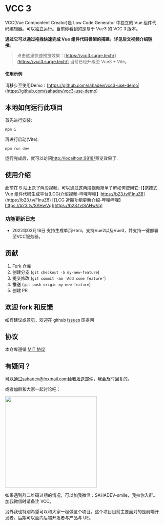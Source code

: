 # VCC 3

VCC(Vue Compontent Creator)是 Low Code Generator 中独立的 Vue 组件代码编辑器。可以独立运行。当前你看到的是基于 Vue3 的 VCC 3 版本。

**通过它可以通过拖拽快速完成 Vue 组件代码骨架的搭建。详见后文视频介绍链接。**

> 点击这里快速预览效果：[https://vcc3.surge.tech/](https://vcc3.surge.tech/) 当前已经升级至 Vue3 + Vite。

#### 使用示例

请移步至使用Demo：[https://github.com/sahadev/vcc3-use-demo](https://github.com/sahadev/vcc3-use-demo)
## 本地如何运行此项目

首先进行安装:

```sh
npm i
```

再进行启动(Vite):

```
npm run dev
```

运行完成后，就可以访问[http://localhost:9818/](http://localhost:9818/)预览效果了.

## 使用介绍

此前在 B 站上录了两段视频。可以通过这两段视频简单了解如何使用它:
[【拖拽式 Vue 组件代码生成平台(LCG)介绍视频-哔哩哔哩】https://b23.tv/FInuZ8](https://b23.tv/FInuZ8)
[【LCG 近期功能更新介绍-哔哩哔哩】https://b23.tv/SAHwVq](https://b23.tv/SAHwVq)

### 功能更新日志
- 2022年03月16日 支持生成单页Html，支持Vue2以及Vue3，并支持一键部署至VCC服务器。

## 贡献

1. Fork 仓库
2. 创建分支 (`git checkout -b my-new-feature`)
3. 提交修改 (`git commit -am 'Add some feature'`)
4. 推送 (`git push origin my-new-feature`)
5. 创建 PR

## 欢迎 fork 和反馈

如有建议或意见，欢迎在 github [issues](https://github.com/sahadev/vue-component-creater-ui/issues) 区提问

## 协议

本仓库遵循 [MIT 协议](http://www.opensource.org/licenses/MIT)

## 有疑问？

可以通过sahadev@foxmail.com给我发送邮件，我会及时回复的。

或者加群和大家一起讨论吧：

<img width="300" src="https://static.imonkey.xueersi.com/vcc/wechat_group.jpg">

如果遇到群二维码过期的情况，可以加我微信：SAHADEV-smile，我拉你入群。加我微信时请备注 VCC。

另外我也特别希望可以和大家一起做这个项目。这个项目目前主要面对的是前端开发者。后期可以面向后端开发者与产品与 UE。
